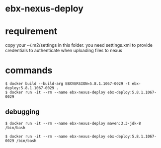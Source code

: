 # ebx-nexus-deploy

# requirement

copy your ~/.m2/settings in this folder. you need settings.xml to provide credentials to authenticate when uploading files to nexus

# commands

```
$ docker build --build-arg EBXVERSION=5.8.1.1067-0029 -t ebx-deploy:5.8.1.1067-0029 .
$ docker run -it --rm --name ebx-nexus-deploy ebx-deploy:5.8.1.1067-0029
```

## debugging

```
$ docker run -it --rm --name ebx-nexus-deploy maven:3.3-jdk-8 /bin/bash

$ docker run -it --rm --name ebx-nexus-deploy ebx-deploy:5.8.1.1067-0029 /bin/bash
```
